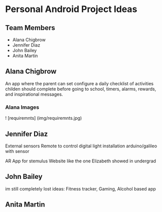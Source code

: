 # Personal Android Project Ideas

## Team Members
* Alana Chigbrow
* Jennifer Diaz
* John Bailey
* Anita Martin

## Alana Chigbrow
An app where the parent can set configure a daily checklist of activities childen should complete before going to school, timers, alarms, rewards, and inspirational messages.

### Alana Images

! [requiremnts] (img/requiremnts.jpg)

## Jennifer Diaz
External sensors
Remote to control digital light installation
arduino/galileo with sensor

AR App for stemulus
Website like the one Elizabeth showed in undergrad

## John Bailey
im still completely lost
ideas: Fitness tracker, Gaming, Alcohol based app

## Anita Martin